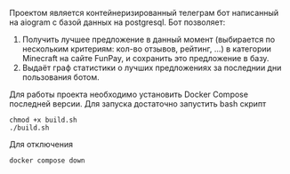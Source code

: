 Проектом является контейнеризированный телеграм бот написанный на aiogram с базой данных на postgresql.
Бот позволяет:
1) Получить лучшее предложение в данный момент (выбирается по нескольким критериям: кол-во отзывов, рейтинг, ...) в категории Minecraft на сайте FunPay, и сохранить это предложение в базу. 
2) Выдаёт граф статистики о лучших предложениях за последнии дни пользования ботом.

Для работы проекта необходимо установить Docker Compose последней версии.
Для запуска достаточно запустить bash скрипт
```shell
chmod +x build.sh
./build.sh
```

Для отключения
```shell
docker compose down
```
